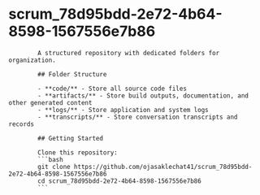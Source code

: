# scrum_78d95bdd-2e72-4b64-8598-1567556e7b86
            A structured repository with dedicated folders for organization.

            ## Folder Structure

            - **code/** - Store all source code files
            - **artifacts/** - Store build outputs, documentation, and other generated content
            - **logs/** - Store application and system logs
            - **transcripts/** - Store conversation transcripts and records

            ## Getting Started

            Clone this repository:
            ```bash
            git clone https://github.com/ojasaklechat41/scrum_78d95bdd-2e72-4b64-8598-1567556e7b86
            cd scrum_78d95bdd-2e72-4b64-8598-1567556e7b86
            ```
            
